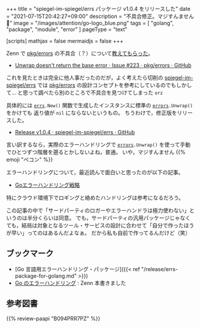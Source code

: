 +++
title = "spiegel-im-spiegel/errs パッケージ v1.0.4 をリリースした"
date =  "2021-07-15T20:42:27+09:00"
description = "不具合修正。マジすんません 🙇"
image = "/images/attention/go-logo_blue.png"
tags  = [ "golang", "package", "module", "error" ]
pageType = "text"

[scripts]
  mathjax = false
  mermaidjs = false
+++

Zenn で [pkg/errors] の不具合（？）について[教えてもらった](https://zenn.dev/nekoshita/articles/097e00c6d3d1c9#comment-1dd0f100389e4e "今goのエラーハンドリングを無難にしておく方法（2021.07現在）")。

- [Unwrap doesn't return the base error · Issue #223 · pkg/errors · GitHub](https://github.com/pkg/errors/issues/223)

これを見たときは完全に他人事だったのだが，よく考えたら切削の [spiegel-im-spiegel/errs][`errs`] では [pkg/errors] の設計コンセプトを参考にしているのでもしかして... と思って調べたら別のところで不具合を見つけてしまった `orz`

具体的には [`errs`]`.New()` 関数で生成したインスタンスに標準の [`errors`]`.Unwrap()` をかけても 返り値が `nil` にならないというもの。
ちうわけで，修正版をリリースした。

- [Release v1.0.4 · spiegel-im-spiegel/errs · GitHub](https://github.com/spiegel-im-spiegel/errs/releases/tag/v1.0.4)

言い訳するなら，実際のエラーハンドリングで [`errors`]`.Unwrap()` を使って手動でひとつずつ階層を遡るとかしないよね，普通。
いや，マジすんません {{% emoji "ペコン" %}}

エラーハンドリングについて，最近読んで面白いと思ったのが以下の記事。

- [Goエラーハンドリング戦略](https://zenn.dev/nobonobo/articles/0b722c9c2b18d5)

特にクラウド環境下でロギングと絡めたハンドリングは参考になるだろう。

この記事の中で「サードパーティのロガーやエラーハンドラは極力使わない」というのは半分くらいは同意。
でも，サードパーティの汎用パッケージじゃなくても，結局は対象となるツール・サービスの設計に合わせて「自分で作ったほうが早い」ってのはあるんだよなぁ。
だから私も自前で作ってるんだけど（笑）

## ブックマーク

- [Go 言語用エラーハンドリング・パッケージ]({{< ref "/release/errs-package-for-golang.md" >}})
- [Go のエラーハンドリング](https://zenn.dev/spiegel/books/error-handling-in-golang) : Zenn 本書きました

[Go]: https://golang.org/ "The Go Programming Language"
[pkg/errors]: https://github.com/pkg/errors "pkg/errors: Simple error handling primitives"
[`errs`]: https://github.com/spiegel-im-spiegel/errs "spiegel-im-spiegel/errs: Error handling for Golang"
[`errors`]: https://pkg.go.dev/errors "errors · pkg.go.dev"

## 参考図書

{{% review-paapi "B094PRR7PZ" %}} <!-- プログラミング言語Go -->
